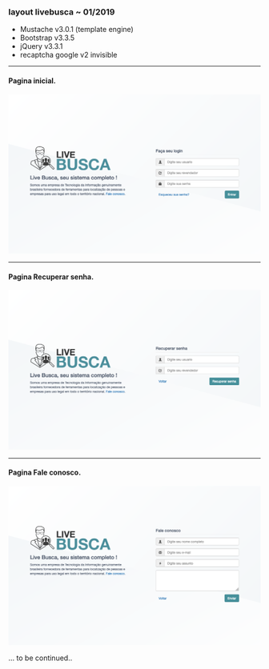### layout livebusca ~ 01/2019

- Mustache v3.0.1 (template engine)
- Bootstrap v3.3.5 
- jQuery v3.3.1
- recaptcha google v2 invisible

-------------------------------------

#### Pagina inicial.
![Pagina inicial](prints/Inicial.png)

-------------------------------------

#### Pagina Recuperar senha.
![Pagina Recuperar senha](prints/recSenha.png)

-------------------------------------

#### Pagina Fale conosco.
![Pagina Fale conosco](prints/FaleConosco.png)

... to be continued..
